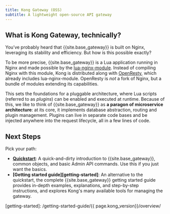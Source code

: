 ```yaml
---
title: Kong Gateway (OSS)
subtitle: A lightweight open-source API gateway
---
```


## What is Kong Gateway, technically?

You’ve probably heard that {{site.base_gateway}} is built on Nginx, leveraging its stability and efficiency. But how is this possible exactly?

To be more precise, {{site.base_gateway}} is a Lua application running in Nginx and made possible by the [lua-nginx-module](https://github.com/openresty/lua-nginx-module). Instead of compiling Nginx with this module, Kong is distributed along with [OpenResty](https://openresty.org/), which already includes lua-nginx-module. OpenResty is *not* a fork of Nginx, but a bundle of modules extending its capabilities.

This sets the foundations for a pluggable architecture, where Lua scripts (referred to as *plugins*) can be enabled and executed at runtime. Because of this, we like to think of {{site.base_gateway}} as **a paragon of microservice architecture**: at its core, it implements database abstraction, routing and plugin management. Plugins can live in separate code bases and be injected anywhere into the request lifecycle, all in a few lines of code.

## Next Steps

Pick your path:
* **[Quickstart][quickstart]**: A quick-and-dirty introduction to
{{site.base_gateway}}, common objects, and basic Admin API commands. Use this
if you just want the basics.
* **[Getting started guide][getting-started]**: An alternative to the
quickstart, the complete {{site.base_gateway}} getting started guide provides
in-depth examples, explanations, and step-by-step instructions, and explores
Kong's many available tools for managing the gateway.

[quickstart]: /gateway-oss/{{page.kong_version}}/getting-started/quickstart
[configuring-a-service]: /gateway-oss/{{page.kong_version}}/getting-started/configuring-a-service
[enabling-plugins]: /gateway-oss/{{page.kong_version}}/getting-started/enabling-plugins
[getting-started]: /getting-started-guide/{{ page.kong_version}}/overview/

